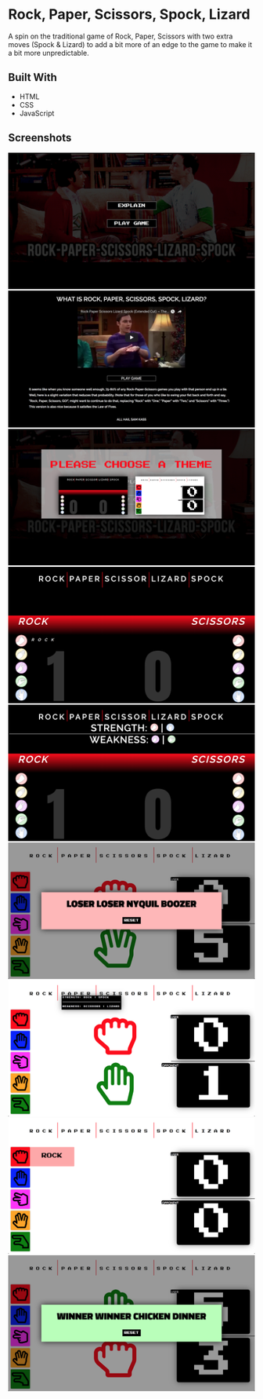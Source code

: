 # Rock, Paper, Scissors, Spock, Lizard
A spin on the traditional game of Rock, Paper, Scissors with two extra moves (Spock & Lizard) to add a bit more of an edge to the game to make it a bit more unpredictable.

 
## Built With
* HTML
* CSS
* JavaScript

## Screenshots
![alt text](https://github.com/altaygileren/rpssl/blob/master/images/indexPic.png)
![alt text](https://github.com/altaygileren/rpssl/blob/master/images/explainPic.png)
![alt text](https://github.com/altaygileren/rpssl/blob/master/images/chooseThemePic.png)
![alt text](https://github.com/altaygileren/rpssl/blob/master/images/themeOnePic1.png)
![alt text](https://github.com/altaygileren/rpssl/blob/master/images/themeOnePic2.png)
![alt text](https://github.com/altaygileren/rpssl/blob/master/images/themeTwoPic1.png)
![alt text](https://github.com/altaygileren/rpssl/blob/master/images/themeTwoPic2.png)
![alt text](https://github.com/altaygileren/rpssl/blob/master/images/themeTwoPic3.png)
![alt text](https://github.com/altaygileren/rpssl/blob/master/images/themeTwoPic4.png)
